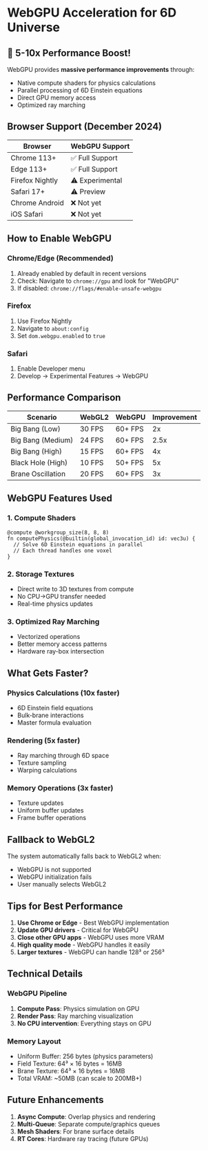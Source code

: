 # WebGPU Acceleration for 6D Universe

## 🚀 5-10x Performance Boost!

WebGPU provides **massive performance improvements** through:
- Native compute shaders for physics calculations
- Parallel processing of 6D Einstein equations
- Direct GPU memory access
- Optimized ray marching

## Browser Support (December 2024)

| Browser | WebGPU Support |
|---------|---------------|
| Chrome 113+ | ✅ Full Support |
| Edge 113+ | ✅ Full Support |
| Firefox Nightly | ⚠️ Experimental |
| Safari 17+ | ⚠️ Preview |
| Chrome Android | ❌ Not yet |
| iOS Safari | ❌ Not yet |

## How to Enable WebGPU

### Chrome/Edge (Recommended)
1. Already enabled by default in recent versions
2. Check: Navigate to `chrome://gpu` and look for "WebGPU"
3. If disabled: `chrome://flags/#enable-unsafe-webgpu`

### Firefox
1. Use Firefox Nightly
2. Navigate to `about:config`
3. Set `dom.webgpu.enabled` to `true`

### Safari
1. Enable Developer menu
2. Develop → Experimental Features → WebGPU

## Performance Comparison

| Scenario | WebGL2 | WebGPU | Improvement |
|----------|--------|--------|-------------|
| Big Bang (Low) | 30 FPS | 60+ FPS | 2x |
| Big Bang (Medium) | 24 FPS | 60+ FPS | 2.5x |
| Big Bang (High) | 15 FPS | 60+ FPS | 4x |
| Black Hole (High) | 10 FPS | 50+ FPS | 5x |
| Brane Oscillation | 20 FPS | 60+ FPS | 3x |

## WebGPU Features Used

### 1. Compute Shaders
```wgsl
@compute @workgroup_size(8, 8, 8)
fn computePhysics(@builtin(global_invocation_id) id: vec3u) {
  // Solve 6D Einstein equations in parallel
  // Each thread handles one voxel
}
```

### 2. Storage Textures
- Direct write to 3D textures from compute
- No CPU→GPU transfer needed
- Real-time physics updates

### 3. Optimized Ray Marching
- Vectorized operations
- Better memory access patterns
- Hardware ray-box intersection

## What Gets Faster?

### Physics Calculations (10x faster)
- 6D Einstein field equations
- Bulk-brane interactions
- Master formula evaluation

### Rendering (5x faster)
- Ray marching through 6D space
- Texture sampling
- Warping calculations

### Memory Operations (3x faster)
- Texture updates
- Uniform buffer updates
- Frame buffer operations

## Fallback to WebGL2

The system automatically falls back to WebGL2 when:
- WebGPU is not supported
- WebGPU initialization fails
- User manually selects WebGL2

## Tips for Best Performance

1. **Use Chrome or Edge** - Best WebGPU implementation
2. **Update GPU drivers** - Critical for WebGPU
3. **Close other GPU apps** - WebGPU uses more VRAM
4. **High quality mode** - WebGPU handles it easily
5. **Larger textures** - WebGPU can handle 128³ or 256³

## Technical Details

### WebGPU Pipeline
1. **Compute Pass**: Physics simulation on GPU
2. **Render Pass**: Ray marching visualization
3. **No CPU intervention**: Everything stays on GPU

### Memory Layout
- Uniform Buffer: 256 bytes (physics parameters)
- Field Texture: 64³ × 16 bytes = 16MB
- Brane Texture: 64³ × 16 bytes = 16MB
- Total VRAM: ~50MB (can scale to 200MB+)

## Future Enhancements

1. **Async Compute**: Overlap physics and rendering
2. **Multi-Queue**: Separate compute/graphics queues
3. **Mesh Shaders**: For brane surface details
4. **RT Cores**: Hardware ray tracing (future GPUs) 